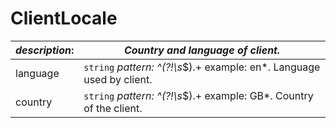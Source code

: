 
# ClientLocale

| *description*:   | *Country and language of client.*|
|----|----|
| language |     ``` string ``` *pattern: ^(?!\s*$).+   example: en*. Language used by client.|
| country |    ``` string ```  *pattern: ^(?!\s*$).+ example: GB*. Country of the client.|

